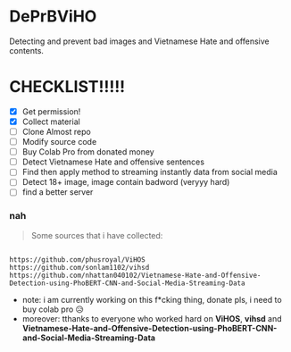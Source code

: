 # DePrBViHO

Detecting and prevent bad images and Vietnamese Hate and offensive contents.
# CHECKLIST!!!!!
- [x] Get permission!
- [x] Collect material
- [ ] Clone Almost repo
- [ ] Modify source code
- [ ] Buy Colab Pro from donated money
- [ ] Detect Vietnamese Hate and offensive sentences
- [ ] Find then apply method to streaming instantly data from social media
- [ ] Detect 18+ image, image contain badword (veryyy hard)
- [ ] find a better server

### nah
>Some sources that i have collected:
```

https://github.com/phusroyal/ViHOS
https://github.com/sonlam1102/vihsd
https://github.com/nhattan040102/Vietnamese-Hate-and-Offensive-Detection-using-PhoBERT-CNN-and-Social-Media-Streaming-Data

```
* note: i am currently working on this f*cking thing, donate pls, i need to buy colab pro 😥
* moreover: tthanks to everyone who worked hard on **ViHOS**, **vihsd** and **Vietnamese-Hate-and-Offensive-Detection-using-PhoBERT-CNN-and-Social-Media-Streaming-Data**


